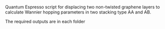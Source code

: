 Quantum Espresso script for displacing two non-twisted graphene layers to calculate Wannier hopping parameters in two stacking type AA and AB. 

The required outputs are in each folder
